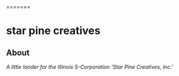 
=======
# star pine creatives

## About

_A little lander for the Illinois S-Corporation 'Star Pine Creatives, Inc.'_

